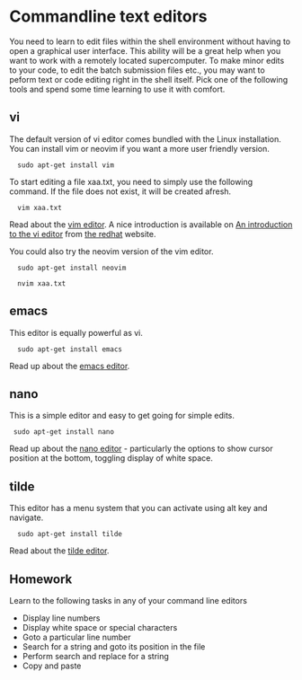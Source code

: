 # Commandline text editors

You need to learn to edit files within the shell environment without having to open a graphical user interface. This ability will be a great help when you want to work with a remotely located supercomputer. To make minor edits to your code, to edit the batch submission files etc., you may want to peform text or code editing right in the shell itself. Pick one of the following tools and spend some time learning to use it with comfort.

## vi

The default version of vi editor comes bundled with the Linux installation. You can install vim or neovim if you want a more user friendly version. 

      sudo apt-get install vim

To start editing a file xaa.txt, you need to simply use the following command. If the file does not exist, it will be created afresh.

      vim xaa.txt

Read about the [vim editor](https://www.vim.org/). A nice introduction is available on [An introduction to the vi editor](https://www.redhat.com/sysadmin/introduction-vi-editor) from [the redhat](https://www.redhat.com/) website.

You could also try the neovim version of the vim editor.

      sudo apt-get install neovim 

      nvim xaa.txt

## emacs

This editor is equally powerful as vi. 

      sudo apt-get install emacs

Read up about the [emacs editor](https://www.gnu.org/software/emacs/).

## nano

This is a simple editor and easy to get going for simple edits.

     sudo apt-get install nano

Read up about the [nano editor](https://www.nano-editor.org/dist/v2.1/nano.html) - particularly the options to show cursor position at the bottom, toggling display of white space.

## tilde

This editor has a menu system that you can activate using alt key and navigate.

      sudo apt-get install tilde

Read about the [tilde editor](https://os.ghalkes.nl/tilde/).

## Homework
Learn to the following tasks in any of your command line editors
  * Display line numbers
  * Display white space or special characters
  * Goto a particular line number
  * Search for a string and goto its position in the file
  * Perform search and replace for a string
  * Copy and paste
